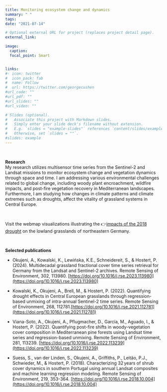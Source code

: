 ```yaml
---
title: Monitoring ecosystem change and dynamics
summary: " "
tags:
date: "2021-07-14"

# Optional external URL for project (replaces project detail page).
external_link:

image:
  caption: 
  focal_point: Smart


links:
#- icon: twitter
#  icon_pack: fab
#  name: Follow
#  url: https://twitter.com/georgecushen
#url_code: ""
#url_pdf: ""
#url_slides: ""
#url_video: ""

# Slides (optional).
#   Associate this project with Markdown slides.
#   Simply enter your slide deck's filename without extension.
#   E.g. `slides = "example-slides"` references `content/slides/example-slides.md`.
#   Otherwise, set `slides = ""`.
#slides: example
---
```


<br />

**Research**<br />
 My research utilizes multisensor time series from the Sentinel-2 and Landsat missions to monitor ecosystem change and vegetation dynamics through space and time. I am addressing various environmental challenges related to global change, including woody plant encroachment, wildfire impacts, and post-fire vegetation recovery in Mediterranean landscapes. Furthermore, I am studying how changes in climate patterns and climate extremes such as droughts, affect the vitality of grassland systems in Central Europe.

<br />

Visit the webmap visualizations illustrating the 👉[impacts of the 2018 drought](https://ows.geo.hu-berlin.de/webviewer/grassland_drought/index.html) on the lowland grasslands of northeastern Germany.



<br />

**Selected publications**<br />
* Okujeni, A., Kowalski, K., Lewińska, K.E., Schneidereit, S., & Hostert, P. (2024). Multidecadal grassland fractional cover time series retrieval for Germany from the Landsat and Sentinel-2 archives. Remote Sensing of Environment, 302, 113980. [https://doi.org/10.1016/j.rse.2023.113980](https://doi.org/10.1016/j.rse.2023.113980)

* Kowalski, K., Okujeni, A., Brell, M., & Hostert, P. (2022). Quantifying drought effects in Central European grasslands through regression-based unmixing of intra-annual Sentinel-2 time series. Remote Sensing of Environment, 268, 112781.[https://doi.org/10.1016/j.rse.2021.112781](https://doi.org/10.1016/j.rse.2021.112781)

* Viana-Soto, A., Okujeni, A., Pflugmacher, D., García, M., Aguado, I., & Hostert, P. (2022). Quantifying post-fire shifts in woody-vegetation cover composition in Mediterranean pine forests using Landsat time series and regression-based unmixing. Remote Sensing of Environment, 281, 113239. [https://doi.org/10.1016/j.rse.2022.113239](https://doi.org/10.1016/j.rse.2022.113239)

* Suess, S., van der Linden, S., Okujeni, A., Griffiths, P., Leitão, P.J., Schwieder, M., & Hostert, P. (2018). Characterizing 32 years of shrub cover dynamics in southern Portugal using annual Landsat composites and machine learning regression modeling. Remote Sensing of Environment, 219, 353-364. [https://doi.org/10.1016/j.rse.2018.10.004](https://doi.org/10.1016/j.rse.2018.10.004)
